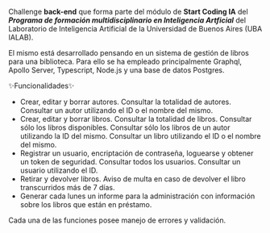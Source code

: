 Challenge **back-end** que forma parte del módulo de **Start Coding IA** del ***Programa de formación multidisciplinario en Inteligencia Artficial*** del Laboratorio de Inteligencia Artificial de la Universidad de Buenos Aires (UBA IALAB).

El mismo está desarrollado pensando en un sistema de gestión de libros para una biblioteca. Para ello se ha empleado principalmente Graphql, Apollo Server, Typescript, Node.js y una base de datos Postgres.

✨Funcionalidades✨
- Crear, editar y borrar autores. Consultar la totalidad de autores. Consultar un autor utilizando el ID o el nombre del mismo.
- Crear, editar y borrar libros. Consultar la totalidad de libros. Consultar sólo los libros disponibles. Consultar sólo los libros de un autor utilizando la ID del mismo. Consultar un libro utilizando el ID o el nombre del mismo.
- Registrar un usuario, encriptación de contraseña, loguearse y obtener un token de seguridad. Consultar todos los usuarios. Consultar un usuario utilizando el ID. 
- Retirar y devolver libros. Aviso de multa en caso de devolver el libro transcurridos más de 7 días.
- Generar cada lunes un informe para la administración con información sobre los libros que están en préstamo.
 
Cada una de las funciones posee manejo de errores y validación.
